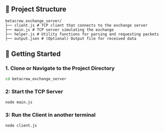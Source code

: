 ## 📁 Project Structure
```
betacrew_exchange_server/
├── client.js # TCP client that connects to the exchange server
├── main.js # TCP server simulating the exchange
├── helper.js # Utility functions for parsing and requesting packets
├── output.json # (Optional) Output file for received data
```
## 🚀 Getting Started

### 1. Clone or Navigate to the Project Directory

```bash
cd betacrew_exchange_server
```
### 2: Start the TCP Server

```bash
node main.js
```
### 3: Run the Client in another terminal
```bash
node client.js
```
